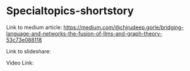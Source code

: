 # Specialtopics-shortstory

Link to medium article: https://medium.com/@chirudeep.gorle/bridging-language-and-networks-the-fusion-of-llms-and-graph-theory-53c73e088118

Link to slideshare: 

Video Link: 
